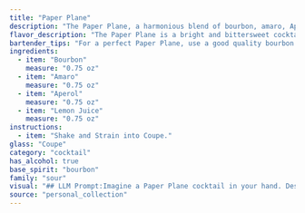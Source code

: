 ```yaml
---
title: "Paper Plane"
description: "The Paper Plane, a harmonious blend of bourbon, amaro, Aperol, and lemon juice, belongs to the sour family of cocktails.  This modern classic, created by Sam Ross in 2007, is a riff on the classic Whiskey Sour, featuring the bitter complexity of amaro and Aperol. "
flavor_description: "The Paper Plane is a bright and bittersweet cocktail. The bourbon provides a warm, oaky base, while the Amaro adds herbal and bitter notes. Aperol contributes a vibrant orange flavor and a touch of sweetness, perfectly balanced by the tartness of fresh lemon juice. The result is a refreshing and complex drink with a long, lingering finish. "
bartender_tips: "For a perfect Paper Plane, use a good quality bourbon and a balanced amaro like Averna or Montenegro.  Shake well with ice to ensure proper dilution and chilling.  Use fresh lemon juice, not bottled, and make sure the Aperol is cold, too. Strain into a chilled coupe glass for a crisp, refreshing drink. "
ingredients:
  - item: "Bourbon"
    measure: "0.75 oz"
  - item: "Amaro"
    measure: "0.75 oz"
  - item: "Aperol"
    measure: "0.75 oz"
  - item: "Lemon Juice"
    measure: "0.75 oz"
instructions:
  - item: "Shake and Strain into Coupe."
glass: "Coupe"
category: "cocktail"
has_alcohol: true
base_spirit: "bourbon"
family: "sour"
visual: "## LLM Prompt:Imagine a Paper Plane cocktail in your hand. Describe its appearance in detail. Consider the following:* **Color:** What is the overall hue of the drink? Does it have any layers or gradients?* **Clarity:** Is it clear, cloudy, or opaque? Are there any visible particles?* **Texture:** Is it smooth and silky, or does it have a bit of a bite?* **Garnish:** What, if anything, is used to adorn the cocktail? How does it enhance the visual appeal? **For extra credit:** * Can you compare the color and appearance of the Paper Plane to other well-known cocktails?* How does the light play on the surface of the drink? **Remember to write your response in a descriptive and evocative way, painting a picture of this iconic cocktail with words.** "
source: "personal_collection"
---
```


